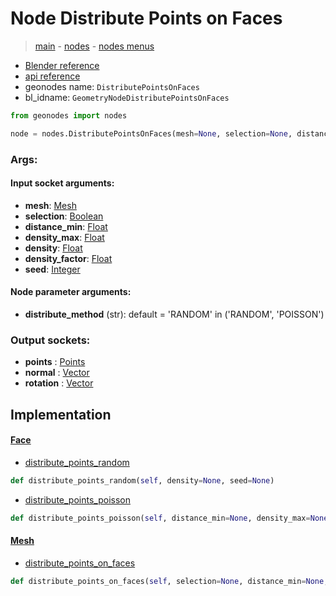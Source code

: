 # Node Distribute Points on Faces

> [main](../structure.md) - [nodes](nodes.md) - [nodes menus](nodes_menus.md)

- [Blender reference](https://docs.blender.org/manual/en/latest/modeling/geometry_nodes/point/distribute_points_on_faces.html)
- [api reference](https://docs.blender.org/api/current/bpy.types.GeometryNodeDistributePointsOnFaces.html)
- geonodes name: `DistributePointsOnFaces`
- bl_idname: `GeometryNodeDistributePointsOnFaces`

```python
from geonodes import nodes

node = nodes.DistributePointsOnFaces(mesh=None, selection=None, distance_min=None, density_max=None, density=None, density_factor=None, seed=None, distribute_method='RANDOM')
```

### Args:

#### Input socket arguments:

- **mesh**: [Mesh](Mesh.md)
- **selection**: [Boolean](Boolean.md)
- **distance_min**: [Float](Float.md)
- **density_max**: [Float](Float.md)
- **density**: [Float](Float.md)
- **density_factor**: [Float](Float.md)
- **seed**: [Integer](Integer.md)

#### Node parameter arguments:

- **distribute_method** (str): default = 'RANDOM' in ('RANDOM', 'POISSON')

### Output sockets:

- **points** : [Points](Points.md)
- **normal** : [Vector](Vector.md)
- **rotation** : [Vector](Vector.md)

## Implementation

#### [Face](Face.md)

 - [distribute_points_random](Face.md#distribute_points_random)
  ```python
  def distribute_points_random(self, density=None, seed=None)
  ```

 - [distribute_points_poisson](Face.md#distribute_points_poisson)
  ```python
  def distribute_points_poisson(self, distance_min=None, density_max=None, density_factor=None, seed=None)
  ```

#### [Mesh](Mesh.md)

 - [distribute_points_on_faces](Mesh.md#distribute_points_on_faces)
  ```python
  def distribute_points_on_faces(self, selection=None, distance_min=None, density_max=None, density=None, density_factor=None, seed=None, distribute_method='RANDOM')
  ```

